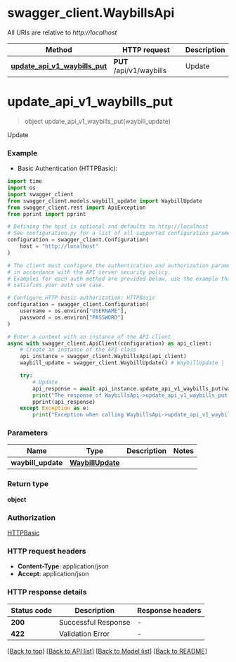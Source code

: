 # swagger_client.WaybillsApi

All URIs are relative to *http://localhost*

Method | HTTP request | Description
------------- | ------------- | -------------
[**update_api_v1_waybills_put**](WaybillsApi.md#update_api_v1_waybills_put) | **PUT** /api/v1/waybills | Update


# **update_api_v1_waybills_put**
> object update_api_v1_waybills_put(waybill_update)

Update

### Example

* Basic Authentication (HTTPBasic):
```python
import time
import os
import swagger_client
from swagger_client.models.waybill_update import WaybillUpdate
from swagger_client.rest import ApiException
from pprint import pprint

# Defining the host is optional and defaults to http://localhost
# See configuration.py for a list of all supported configuration parameters.
configuration = swagger_client.Configuration(
    host = "http://localhost"
)

# The client must configure the authentication and authorization parameters
# in accordance with the API server security policy.
# Examples for each auth method are provided below, use the example that
# satisfies your auth use case.

# Configure HTTP basic authorization: HTTPBasic
configuration = swagger_client.Configuration(
    username = os.environ["USERNAME"],
    password = os.environ["PASSWORD"]
)

# Enter a context with an instance of the API client
async with swagger_client.ApiClient(configuration) as api_client:
    # Create an instance of the API class
    api_instance = swagger_client.WaybillsApi(api_client)
    waybill_update = swagger_client.WaybillUpdate() # WaybillUpdate | 

    try:
        # Update
        api_response = await api_instance.update_api_v1_waybills_put(waybill_update)
        print("The response of WaybillsApi->update_api_v1_waybills_put:\n")
        pprint(api_response)
    except Exception as e:
        print("Exception when calling WaybillsApi->update_api_v1_waybills_put: %s\n" % e)
```



### Parameters

Name | Type | Description  | Notes
------------- | ------------- | ------------- | -------------
 **waybill_update** | [**WaybillUpdate**](WaybillUpdate.md)|  | 

### Return type

**object**

### Authorization

[HTTPBasic](../README.md#HTTPBasic)

### HTTP request headers

 - **Content-Type**: application/json
 - **Accept**: application/json

### HTTP response details
| Status code | Description | Response headers |
|-------------|-------------|------------------|
**200** | Successful Response |  -  |
**422** | Validation Error |  -  |

[[Back to top]](#) [[Back to API list]](../README.md#documentation-for-api-endpoints) [[Back to Model list]](../README.md#documentation-for-models) [[Back to README]](../README.md)
